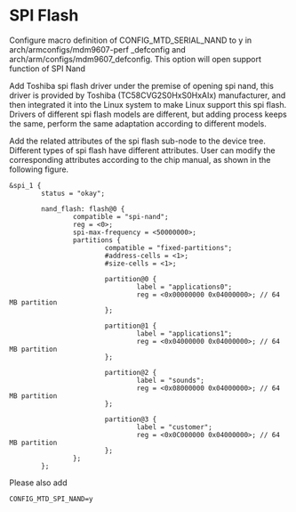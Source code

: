 # SPI Flash


Configure macro definition of CONFIG_MTD_SERIAL_NAND to y in arch/armconfigs/mdm9607-perf
_defconfig and arch/arm/configs/mdm9607_defconfig. This option will open support function of SPI 
Nand

Add Toshiba spi flash driver under the premise of opening spi nand, this driver is provided by Toshiba 
(TC58CVG2S0HxS0HxAIx) manufacturer, and then integrated it into the Linux system to make Linux 
support this spi flash. Drivers of different spi flash models are different, but adding process keeps the 
same, perform the same adaptation according to different models. 

Add the related attributes of the spi flash sub-node to the device tree. Different types of spi flash have 
different attributes. User can modify the corresponding attributes according to the chip manual, as shown 
in the following figure. 



    &spi_1 {
            status = "okay";

            nand_flash: flash@0 {
                    compatible = "spi-nand";
                    reg = <0>;
                    spi-max-frequency = <50000000>;
                    partitions {
                            compatible = "fixed-partitions";
                            #address-cells = <1>;
                            #size-cells = <1>;

                            partition@0 {
                                    label = "applications0";
                                    reg = <0x00000000 0x04000000>; // 64 MB partition                        
                            };

                            partition@1 {
                                    label = "applications1";
                                    reg = <0x04000000 0x04000000>; // 64 MB partition                        
                            };

                            partition@2 {
                                    label = "sounds";
                                    reg = <0x08000000 0x04000000>; // 64 MB partition
                            };

                            partition@3 {
                                    label = "customer";
                                    reg = <0x0C000000 0x04000000>; // 64 MB partition
                            };
                    };
            };


Please also add

    CONFIG_MTD_SPI_NAND=y





